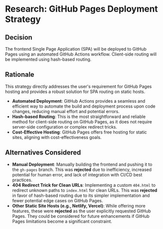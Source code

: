 # Research: GitHub Pages Deployment Strategy

## Decision
The frontend Single Page Application (SPA) will be deployed to GitHub Pages using an automated GitHub Actions workflow. Client-side routing will be implemented using hash-based routing.

## Rationale
This strategy directly addresses the user's requirement for GitHub Pages hosting and provides a robust solution for SPA routing on static hosts.

- **Automated Deployment**: GitHub Actions provides a seamless and efficient way to automate the build and deployment process upon code changes, reducing manual effort and potential errors.
- **Hash-based Routing**: This is the most straightforward and reliable method for client-side routing on GitHub Pages, as it does not require server-side configuration or complex redirect tricks.
- **Cost-Effective Hosting**: GitHub Pages offers free hosting for static sites, aligning with cost-effectiveness goals.

## Alternatives Considered
- **Manual Deployment**: Manually building the frontend and pushing it to the `gh-pages` branch. This was **rejected** due to inefficiency, increased potential for human error, and lack of integration with CI/CD best practices.
- **404 Redirect Trick for Clean URLs**: Implementing a custom `404.html` to redirect unknown paths to `index.html` for clean URLs. This was **rejected** in favor of hash-based routing due to its simpler implementation and fewer potential edge cases on GitHub Pages.
- **Other Static Site Hosts (e.g., Netlify, Vercel)**: While offering more features, these were **rejected** as the user explicitly requested GitHub Pages. They could be considered for future enhancements if GitHub Pages limitations become a significant constraint.
